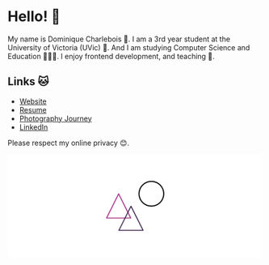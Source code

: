 # Hello! 🎉

My name is Dominique Charlebois 🤠. I am a 3rd year student at the University of Victoria (UVic) 🏫. And I am studying Computer Science and Education 🤖👩‍🏫. I enjoy frontend development, and teaching 🥳.

## Links 🐱

* [Website](http://dominiquecharlebois.com/ "Website")
* [Resume](http://dominiquecharlebois.com/resume "Resume")
* [Photography Journey](https://tookapic.com/flytewizard "Photography Journey")
* [LinkedIn](https://www.linkedin.com/in/dominiquecharlebois/ "LinkedIn")

Please respect my online privacy 😊.

<img src="./footer.png" alt="Footer Banner with shapes as a signature.">
